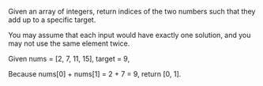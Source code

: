 Given an array of integers, return indices of the two numbers such that they add up to a specific target.

You may assume that each input would have exactly one solution, and you may not use the same element twice.

Given nums = [2, 7, 11, 15], target = 9,

Because nums[0] + nums[1] = 2 + 7 = 9,
return [0, 1].
